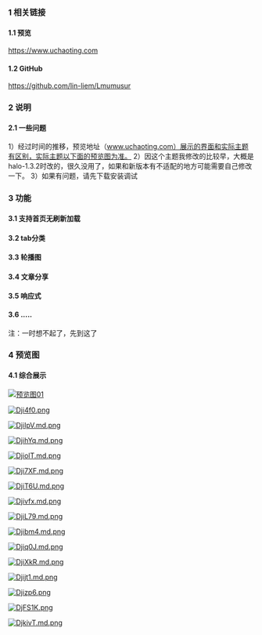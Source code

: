 ### 1 相关链接
#### 1.1 预览
https://www.uchaoting.com
#### 1.2 GitHub
https://github.com/lin-liem/Lmumusur

### 2 说明
#### 2.1 一些问题
1）经过时间的推移，预览地址（www.uchaoting.com）展示的界面和实际主题有区别，实际主题以下面的预览图为准。
2）因这个主题我修改的比较早，大概是halo-1.3.2时改的，很久没用了，如果和新版本有不适配的地方可能需要自己修改一下。
3）如果有问题，请先下载安装调试

### 3 功能
#### 3.1 支持首页无刷新加载
#### 3.2 tab分类 
#### 3.3 轮播图
#### 3.4 文章分享
#### 3.5 响应式
#### 3.6 .....
注：一时想不起了，先到这了


### 4 预览图
#### 4.1 综合展示
[![预览图01](https://s3.ax1x.com/2020/12/06/DjCggS.png)](https://imgchr.com/i/DjCggS)

[![Dji4f0.png](https://s3.ax1x.com/2020/12/06/Dji4f0.png)](https://imgchr.com/i/Dji4f0)

[![DjiIpV.md.png](https://s3.ax1x.com/2020/12/06/DjiIpV.md.png)](https://imgchr.com/i/DjiIpV)

[![DjihYq.md.png](https://s3.ax1x.com/2020/12/06/DjihYq.md.png)](https://imgchr.com/i/DjihYq)

[![DjiolT.md.png](https://s3.ax1x.com/2020/12/06/DjiolT.md.png)](https://imgchr.com/i/DjiolT)

[![Dji7XF.md.png](https://s3.ax1x.com/2020/12/06/Dji7XF.md.png)](https://imgchr.com/i/Dji7XF)

[![DjiT6U.md.png](https://s3.ax1x.com/2020/12/06/DjiT6U.md.png)](https://imgchr.com/i/DjiT6U)

[![Djivfx.md.png](https://s3.ax1x.com/2020/12/06/Djivfx.md.png)](https://imgchr.com/i/Djivfx)

[![DjiL79.md.png](https://s3.ax1x.com/2020/12/06/DjiL79.md.png)](https://imgchr.com/i/DjiL79)

[![Djibm4.md.png](https://s3.ax1x.com/2020/12/06/Djibm4.md.png)](https://imgchr.com/i/Djibm4)

[![Djiq0J.md.png](https://s3.ax1x.com/2020/12/06/Djiq0J.md.png)](https://imgchr.com/i/Djiq0J)

[![DjiXkR.md.png](https://s3.ax1x.com/2020/12/06/DjiXkR.md.png)](https://imgchr.com/i/DjiXkR)

[![Djijt1.md.png](https://s3.ax1x.com/2020/12/06/Djijt1.md.png)](https://imgchr.com/i/Djijt1)

[![Djizp6.png](https://s3.ax1x.com/2020/12/06/Djizp6.png)](https://imgchr.com/i/Djizp6)

[![DjFS1K.png](https://s3.ax1x.com/2020/12/06/DjFS1K.png)](https://imgchr.com/i/DjFS1K)

[![DjkivT.md.png](https://s3.ax1x.com/2020/12/06/DjkivT.md.png)](https://imgchr.com/i/DjkivT)